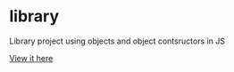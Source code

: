 # library
Library project using objects and object contsructors in JS

[View it here](https://nontasbak.github.io/library/)
